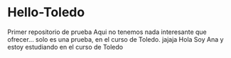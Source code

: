 # Hello-Toledo
Primer repositorio de prueba
Aqui no tenemos nada interesante que ofrecer... solo es una prueba, en el curso de Toledo.
jajaja
Hola Soy Ana y estoy estudiando en el curso de Toledo
